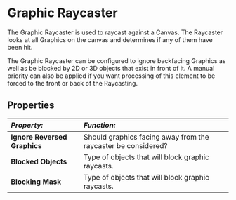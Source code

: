 # Graphic Raycaster

The Graphic Raycaster is used to raycast against a Canvas. The Raycaster looks at all Graphics on the canvas and
determines if any of them have been hit.

The Graphic Raycaster can be configured to ignore backfacing Graphics as well as be blocked by 2D or 3D objects that
exist in front of it. A manual priority can also be applied if you want processing of this element to be forced to the
front or back of the Raycasting.

## Properties

| **_Property:_**              | **_Function:_**                                               |
|:-----------------------------|:--------------------------------------------------------------|
| __Ignore Reversed Graphics__ | Should graphics facing away from the raycaster be considered? |
| __Blocked Objects__          | Type of objects that will block graphic raycasts.             |
| __Blocking Mask__            | Type of objects that will block graphic raycasts.             |
